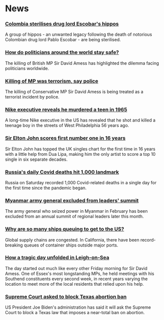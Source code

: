# News
### [Colombia sterilises drug lord Escobar's hippos](https://www.bbc.com/news/world-latin-america-58937415)
A group of hippos - an unwanted legacy following the death of notorious Colombian drug lord Pablo Escobar - are being sterilised.
### [How do politicians around the world stay safe?](https://www.bbc.com/news/world-58937581)
The killing of British MP Sir David Amess has highlighted the dilemma facing politicians worldwide.
### [Killing of MP was terrorism, say police](https://www.bbc.com/news/uk-58935372)
The killing of Conservative MP Sir David Amess is being treated as a terrorist incident by police.
### [Nike executive reveals he murdered a teen in 1965](https://www.bbc.com/news/world-us-canada-58931528)
A long-time Nike executive in the US has revealed that he shot and killed a teenage boy in the streets of West Philadelphia 56 years ago.
### [Sir Elton John scores first number one in 16 years](https://www.bbc.com/news/entertainment-arts-58933279)
Sir Elton John has topped the UK singles chart for the first time in 16 years with a little help from Dua Lipa, making him the only artist to score a top 10 single in six separate decades.
### [Russia's daily Covid deaths hit 1,000 landmark](https://www.bbc.com/news/world-europe-58937582)
Russia on Saturday recorded 1,000 Covid-related deaths in a single day for the first time since the pandemic began.
### [Myanmar army general excluded from leaders' summit](https://www.bbc.com/news/world-asia-58938489)
The army general who seized power in Myanmar in February has been excluded from an annual summit of regional leaders later this month.
### [Why are so many ships queuing to get to the US?](https://www.bbc.com/news/58926842)
Global supply chains are congested. In California, there have been record-breaking queues of container ships outside major ports. 
### [How a tragic day unfolded in Leigh-on-Sea](https://www.bbc.com/news/uk-58932139)
The day started out much like every other Friday morning for Sir David Amess. One of Essex's most longstanding MPs, he held meetings with his Southend constituents every second week, in recent years varying the location to meet more of the local residents that relied upon his help. 
### [Supreme Court asked to block Texas abortion ban](https://www.bbc.com/news/world-us-canada-58935257)
US President Joe Biden's administration has said it will ask the Supreme Court to block a Texas law that imposes a near-total ban on abortion.
